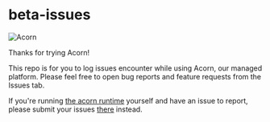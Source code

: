 # beta-issues

![Acorn](https://github.com/acorn-io/branding/blob/main/logo/horizontal-centered/acorn_centered_black.png)

Thanks for trying Acorn!

This repo is for you to log issues encounter while using Acorn, our managed platform. Please feel free to open bug reports and feature requests from the Issues tab.

If you're running [the acorn runtime](https://github.com/acorn-io/runtime) yourself and have an issue to report, please submit your issues [there](https://github.com/acorn-io/runtime/issues/new) instead.

